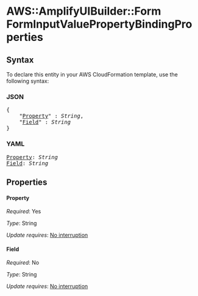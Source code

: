 # AWS::AmplifyUIBuilder::Form FormInputValuePropertyBindingProperties

## Syntax

To declare this entity in your AWS CloudFormation template, use the following syntax:

### JSON

<pre>
{
    "<a href="#property" title="Property">Property</a>" : <i>String</i>,
    "<a href="#field" title="Field">Field</a>" : <i>String</i>
}
</pre>

### YAML

<pre>
<a href="#property" title="Property">Property</a>: <i>String</i>
<a href="#field" title="Field">Field</a>: <i>String</i>
</pre>

## Properties

#### Property

_Required_: Yes

_Type_: String

_Update requires_: [No interruption](https://docs.aws.amazon.com/AWSCloudFormation/latest/UserGuide/using-cfn-updating-stacks-update-behaviors.html#update-no-interrupt)

#### Field

_Required_: No

_Type_: String

_Update requires_: [No interruption](https://docs.aws.amazon.com/AWSCloudFormation/latest/UserGuide/using-cfn-updating-stacks-update-behaviors.html#update-no-interrupt)
